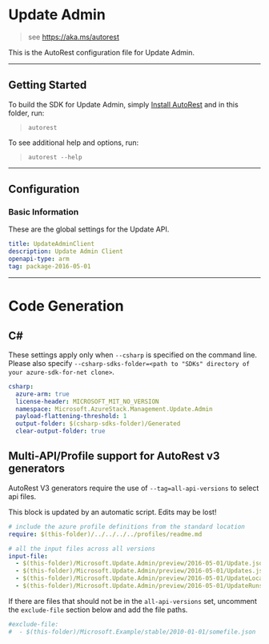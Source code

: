 # Update Admin

> see https://aka.ms/autorest

This is the AutoRest configuration file for Update Admin.

---
## Getting Started
To build the SDK for Update Admin, simply [Install AutoRest](https://aka.ms/autorest/install) and in this folder, run:

> `autorest`

To see additional help and options, run:

> `autorest --help`
---

## Configuration

### Basic Information
These are the global settings for the Update API.

``` yaml
title: UpdateAdminClient
description: Update Admin Client
openapi-type: arm
tag: package-2016-05-01
```

---
# Code Generation

## C#

These settings apply only when `--csharp` is specified on the command line.
Please also specify `--csharp-sdks-folder=<path to "SDKs" directory of your azure-sdk-for-net clone>`.

``` yaml $(csharp)
csharp:
  azure-arm: true
  license-header: MICROSOFT_MIT_NO_VERSION
  namespace: Microsoft.AzureStack.Management.Update.Admin
  payload-flattening-threshold: 1
  output-folder: $(csharp-sdks-folder)/Generated
  clear-output-folder: true
```

## Multi-API/Profile support for AutoRest v3 generators 

AutoRest V3 generators require the use of `--tag=all-api-versions` to select api files.

This block is updated by an automatic script. Edits may be lost!

``` yaml
# include the azure profile definitions from the standard location
require: $(this-folder)/../../../../profiles/readme.md

# all the input files across all versions
input-file:
  - $(this-folder)/Microsoft.Update.Admin/preview/2016-05-01/Update.json
  - $(this-folder)/Microsoft.Update.Admin/preview/2016-05-01/Updates.json
  - $(this-folder)/Microsoft.Update.Admin/preview/2016-05-01/UpdateLocations.json
  - $(this-folder)/Microsoft.Update.Admin/preview/2016-05-01/UpdateRuns.json

```

If there are files that should not be in the `all-api-versions` set, 
uncomment the  `exclude-file` section below and add the file paths.

``` yaml $(tag) == 'all-api-versions'
#exclude-file: 
#  - $(this-folder)/Microsoft.Example/stable/2010-01-01/somefile.json
```
